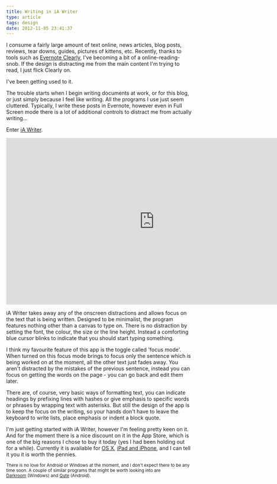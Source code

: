 ```yaml
---
title: Writing in iA Writer
type: article
tags: design
date: 2012-11-05 23:41:37
---
```

<p> I consume a fairly large amount of text online, news articles, blog posts, reviews, tear downs, guides, pictures of kittens, etc. Recently, thanks to tools such as <a href="http://jamesdoc.com/blog/how-i-read-the-internet">Evernote Clearly</a>, I&#39;ve becoming a bit of a online-reading-snob. If the design is distracting me from the main content I&#39;m trying to read, I just flick Clearly on.</p><p> I&#39;ve been getting used to it.</p><p> The trouble starts when I begin writing documents at work, or for this blog, or just simply because I feel like writing. All the programs I use just seem cluttered. Typically, I write these posts in Evernote, however even in Full Screen mode there is a lot of additional controls to distract me from actually writing&hellip;</p><p> Enter <a href="http://www.iawriter.com">iA Writer</a>.</p><p><iframe allowfullscreen="" frameborder="0" height="450" mozallowfullscreen="" src="http://player.vimeo.com/video/33964031?title=0&byline=0&portrait=0&badge=0&color=ffffff" webkitallowfullscreen="" width="800"></iframe></p><p> iA Writer takes away any of the onscreen distractions and allows focus on the text that is being written. Designed to be minimalist, the program features nothing other than a canvas to type on. There is no distraction by setting the font, the colour, the size or the line height. Instead a comforting blue cursor blinks to indicate that you should start typing something.</p><p> I think my favourite feature of this app is the toggle called &#39;focus mode&#39;. When turned on this focus mode brings to focus only the sentence which is being worked on at the moment, all the other text just fades away. You aren&#39;t distracted by the mistakes of the previous sentence, instead you can focus on getting the words on the page - you can go back and edit them later.</p><p> There are, of course, very basic ways of formatting text, you can indicate headings by prefixing lines with hashes or give emphasis to specific words or phrases by wrapping text with asterisks. But still the design of the app is to keep the focus on the writing, so your hands don&#39;t have to leave the keyboard to write lists, place emphasis or indent a block quote.</p><p> I&#39;m just getting started with iA Writer, however I&#39;m feeling pretty keen on it. And for the moment there is a nice discount on it in the App Store, which is one of the big reasons I chose to buy it today (yes I had been holding out for a while). Currently it is available for <a href="https://itunes.apple.com/us/app/ia-writer/id439623248?mt=12&amp;ign-mpt=uo=4">OS X</a>, <a href="https://itunes.apple.com/us/app/ia-writer/id392502056?mt=8&amp;ign-mpt=uo=4">iPad and iPhone</a>, and I can tell it you it is worth the pennies.</p><p> <small>There is no love for Android or Windows at the moment, and I don&#39;t expect there to be any time soon. A couple of similar programs that might be worth looking into are <a href="http://they.misled.us/dark-room">Darkroom</a>&nbsp;(Windows) and <a href="http://www.inkcode.net/qute-android">Qute</a>&nbsp;(Android).</small></p>
